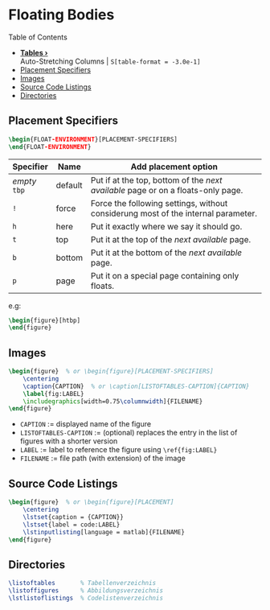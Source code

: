 <h1> Floating Bodies </h1>



Table of Contents
- **[Tables ›](tables.md)**  
    Auto-Stretching Columns | `S[table-format = -3.0e-1]`
- [Placement Specifiers](#placement-specifiers)
- [Images](#images)
- [Source Code Listings](#source-code-listings)
- [Directories](#directories)

## Placement Specifiers

```latex
\begin{FLOAT-ENVIRONMENT}[PLACEMENT-SPECIFIERS]
\end{FLOAT-ENVIRONMENT}
```


| Specifier          | Name    | Add placement option                                                              |
| ------------------ | ------- | --------------------------------------------------------------------------------- |
| _empty_ <br> `tbp` | default | Put if at the top, bottom of the _next available_ page or on a floats-only page.  |
| `!`                | force   | Force the following settings, without considerung most of the internal parameter. |
| `h`                | here    | Put it exactly where we say it should go.                                         |
| `t`                | top     | Put it at the top of the _next available_ page.                                   |
| `b`                | bottom  | Put it at the bottom of the _next available_ page.                                |
| `p`                | page    | Put it on a special page containing only floats.                                  |

e.g:
```latex
\begin{figure}[htbp]
\end{figure}
```

## Images

```latex
\begin{figure}  % or \begin{figure}[PLACEMENT-SPECIFIERS]
    \centering
    \caption{CAPTION}  % or \caption[LISTOFTABLES-CAPTION]{CAPTION}
    \label{fig:LABEL}
    \includegraphics[width=0.75\columnwidth]{FILENAME}
\end{figure}
```

- `CAPTION` := displayed name of the figure
- `LISTOFTABLES-CAPTION` := (optional) replaces the entry in the list of figures with a shorter version
- `LABEL` := label to reference the figure using `\ref{fig:LABEL}`
- `FILENAME` := file path (with extension) of the image 

## Source Code Listings
```latex
\begin{figure}  % or \begin{figure}[PLACEMENT]
    \centering
    \lstset{caption = {CAPTION}}
    \lstset{label = code:LABEL}
    \lstinputlisting[language = matlab]{FILENAME}
\end{figure}
```

## Directories

```latex
\listoftables       % Tabellenverzeichnis
\listoffigures      % Abbildungsverzeichnis
\lstlistoflistings  % Codelistenverzeichnis
```